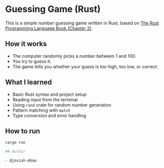 # Guessing Game (Rust)

This is a simple number guessing game written in Rust, based on [The Rust Programming Language Book (Chapter 2)](https://doc.rust-lang.org/book/ch02-00-guessing-game-tutorial.html).

## How it works

- The computer randomly picks a number between 1 and 100.
- You try to guess it.
- The game tells you whether your guess is too high, too low, or correct.

## What I learned

- Basic Rust syntax and project setup
- Reading input from the terminal
- Using `rand` crate for random number generation
- Pattern matching with `match`
- Type conversion and error handling

## How to run

```bash
cargo run

## Author

- @josiah-mbao
